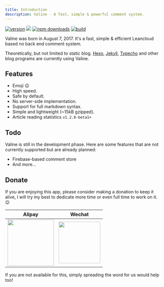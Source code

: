 ```yaml
---
title: Introduction
description: Valine - A fast, simple & powerful comment system.
---
```

[![version](https://img.shields.io/github/release/xCss/Valine.svg?style=flat-square)](https://github.com/xCss/Valine/releases)
[![](https://data.jsdelivr.com/v1/package/npm/valine/badge)](https://www.jsdelivr.com/package/npm/valine)
[![npm downloads](https://img.shields.io/npm/dm/valine.svg?style=flat-square)](https://www.npmjs.com/package/valine)
[![build](https://img.shields.io/circleci/project/github/xCss/Valine/master.svg?style=flat-square)](https://circleci.com/gh/xCss/Valine)

Valine was born in August 7, 2017. It's a fast, simple & efficient Leancloud based no back end comment system.

Theoretically, but not limited to static blog. [Hexo](https://hexo.io/), [Jekyll](https://jekyllrb.com/), [Typecho](http://typecho.org/) and other blog programs are currently using Valine.

## Features
- Emoji 😉
- High speed.
- Safe by default.
- No server-side implementation.
- Support for full markdown syntax.
- Simple and lightweight (~15kB gzipped).
- Article reading statistics `v1.2.0-beta1+`

## Todo
Valine is still in the development phase. Here are some features that are not currently supported but are already planned:
- Firebase-based comment store
- And more...

## Donate
If you are enjoying this app, please consider making a donation to keep it alive, I will try my best to dedicate more time or even full time to work on it. 😉

| Alipay | Wechat | 
| :------: | :------: | 
| <img width="150" src="/images/alipay.png"> | <img width="135" src="/images/wechat.png"> | 

If you are not available for this, simply spreading the word for us would help too!

